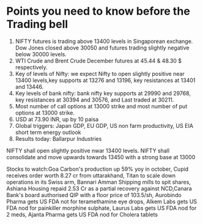 # Points you need to know before the Trading bell
1. NIFTY futures is trading above 13400 levels in Singaporean exchange. Dow Jones closed above 30050 and futures trading slightly negative below 30000 levels.
2. WTI Crude and Brent Crude December futures at 45.44 & 48.30 $ respectively. 
3. Key of levels of Nifty: we expect Nifty to open slightly positive near 13400 levels,key supports at 13276 and 13196, key resistances at 13401 and 13446.
4. Key levels of bank nifty: bank nifty key supports at 29990 and 29768, key resistances at 30394 and 30576, and Last traded at 30211.
5. Most number of call options at 13000 strike and most number of put options at 13000 strike.
6. USD at 73.90 INR, up by 10 paisa
7. Global triggers: Japan GDP, EU GDP, US non farm productivity, US EIA short term energy outlook
8. Results today: Ballarpur Industries

NIFTY shall open slightly positive nwar 13400 levels. NIFTY shall consolidate and move upwards towards 13450 with a strong base at 13000

Stocks to watch:Goa Carbon's production up 59% yoy in october, Cupid receives order worth 8.27 cr from uttarakhand, Titan to scale down operations in its Swiss arm, Bannari Amman Shipping mills to spit shares, Ashiana Housing repaid 2.53 Cr as a partial recovery against NCD,Canara Bank's board authorised QIP with a floor price of 103.5/sh, Aurobindo Pharma gets US FDA not for teramethamine eye drops, Alkem Labs gets US FDA nod for painkiller morphine sulphate, Laurus Labs gets US FDA nod for 2 meds, Ajanta Pharma gets US FDA nod for Cholera tablets  
